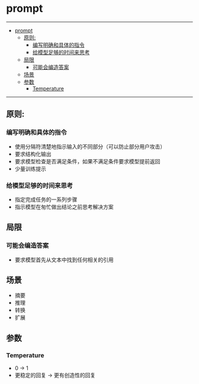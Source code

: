 # prompt

------

- [prompt](#prompt)
  - [原则:](#原则)
    - [编写明确和具体的指令](#编写明确和具体的指令)
    - [给模型足够的时间来思考](#给模型足够的时间来思考)
  - [局限](#局限)
    - [可能会编造答案](#可能会编造答案)
  - [场景](#场景)
  - [参数](#参数)
    - [Temperature](#temperature)


------

## 原则:

### 编写明确和具体的指令
  - 使用分隔符清楚地指示输入的不同部分（可以防止部分用户攻击）
  - 要求结构化输出
  - 要求模型检查是否满足条件，如果不满足条件要求模型提前返回
  - 少量训练提示

### 给模型足够的时间来思考
  - 指定完成任务的一系列步骤
  - 指示模型在匆忙做出结论之前思考解决方案

## 局限

### 可能会编造答案
  - 要求模型首先从文本中找到任何相关的引用


## 场景
  - 摘要
  - 推理
  - 转换
  - 扩展

## 参数

### Temperature

 - 0 -> 1
 - 更稳定的回复 -> 更有创造性的回复 